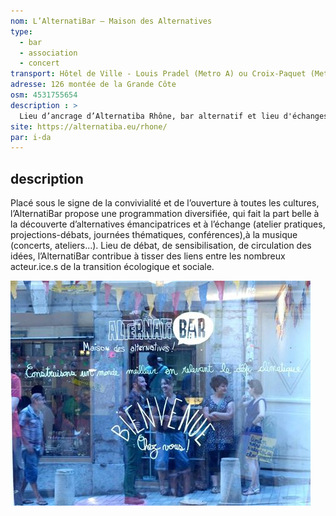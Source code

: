 ```yaml
---
nom: L’AlternatiBar – Maison des Alternatives
type: 
  - bar
  - association
  - concert
transport: Hôtel de Ville - Louis Pradel (Metro A) ou Croix-Paquet (Metro C)
adresse: 126 montée de la Grande Côte
osm: 4531755654
description : >
  Lieu d’ancrage d’Alternatiba Rhône, bar alternatif et lieu d'échanges et de débats.
site: https://alternatiba.eu/rhone/
par: i-da
---
```


## description

Placé sous le signe de la convivialité et de l’ouverture à toutes les cultures, l’AlternatiBar propose une programmation 
diversifiée, qui fait la part belle à la découverte d’alternatives émancipatrices et à l’échange 
(atelier pratiques, projections-débats, journées thématiques, conférences),à la musique (concerts, ateliers…).
Lieu de débat, de sensibilisation, de circulation des idées, l’AlternatiBar contribue à tisser des liens entre 
les nombreux acteur.ice.s de la transition écologique et sociale.

![L’AlternatiBar – Maison des Alternatives](./media/alternatibar.jpg)
